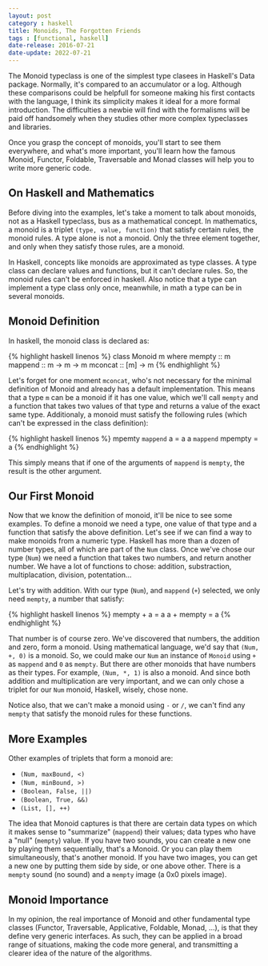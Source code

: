 ```yaml
---
layout: post
category : haskell
title: Monoids, The Forgotten Friends
tags : [functional, haskell]
date-release: 2016-07-21
date-update: 2022-07-21
---
```


The Monoid typeclass is one of the simplest type clasees in Haskell's
Data package. Normally, it's compared to an accumulator or a log. Although
these comparisons could be helpfull for someone making his first contacts
with the language, I think its simplicity makes it ideal for a more
formal introduction. The difficulties a newbie will find with the
formalisms will be paid off handsomely when they studies other more complex
typeclasses and libraries.

Once you grasp the concept of monoids, you'll start to see them everywhere,
and what's more important, you'll learn how the famous Monoid, Functor, Foldable,
Traversable and Monad classes will help you to write more generic code.


## On Haskell and Mathematics

Before diving into the examples, let's take a moment to talk about monoids, not as a Haskell
typeclass, bus as a mathematical concept. In mathematics, a monoid is a triplet
`(type, value, function)` that satisfy certain rules, the monoid rules. A type alone is not a monoid.
Only the three element together, and only when they satisfy those rules, are a monoid.

In Haskell, concepts like monoids are approximated as type classes. A type class can declare
values and functions, but it can't declare rules. So, the monoid rules can't be enforced
in haskell. Also notice that a type can implement a type class only once, meanwhile, in math
a type can be in several monoids.


## Monoid Definition

In haskell, the monoid class is declared as:

{% highlight haskell linenos %}
class Monoid m where
  mempty :: m
  mappend :: m -> m -> m
  mconcat :: [m] -> m
{% endhighlight %}

Let's forget for one moment `mconcat`, who's not necessary for the minimal definition
of Monoid and already has a default implementation. This means that a type `m` can be
a monoid if it has one value, which we'll call `mempty` and a function that takes two
values of that type and returns a value of the exact same type. Additionaly, a monoid
must satisfy the following rules (which can't be expressed in the class definition):

{% highlight haskell linenos %}
mpemty `mappend` a = a
a `mappend` mpempty = a
{% endhighlight %}

This simply means that if one of the arguments of `mappend` is `mempty`, the result
is the other argument.


## Our First Monoid

Now that we know the definition of monoid, it'll be nice to see some examples.
To define a monoid we need a type, one value of that type and a function that satisfy
the above definition. Let's see if we can find a way to make monoids from a numeric type.
Haskell has more than a dozen of number types, all of which are part of the `Num` class.
Once we've chose our type (`Num`) we need a function that takes two numbers, and return
another number. We have a lot of functions to chose: addition, substraction, multiplacation,
division, potentation...

Let's try with addition. With our type (`Num`), and `mappend` (`+`) selected, we only need
`mempty`, a number that satisfy:

{% highlight haskell linenos %}
mempty + a = a
a + mempty = a
{% endhighlight %}

That number is of course zero. We've discovered that numbers, the addition and zero,
form a monoid. Using mathematical language, we'd say that `(Num, +, 0)` is a monoid.
So, we could make our `Num` an instance of `Monoid` using `+` as `mappend` and `0` as
`mempty`. But there are other monoids that have numbers as their types. For example,
`(Num, *, 1)` is also a monoid. And since both addition and multiplication are very important,
and we can only chose a triplet for our `Num` monoid, Haskell, wisely, chose none.

Notice also, that we can't make a monoid using `-` or `/`, we can't find any `mempty` that
satisfy the monoid rules for these functions.


## More Examples

Other examples of triplets that form a monoid are:

* `(Num, maxBound, <)`
* `(Num, minBound, >)`
* `(Boolean, False, ||)`
* `(Boolean, True, &&)`
* `(List, [], ++)`


The idea that Monoid captures is that there are certain data types on which it makes sense
to "summarize" (`mappend`) their values; data types who have a "null" (`mempty`) value.
If you have two sounds, you can create a new one by playing them sequentially, that's a
Monoid. Or you can play them simultaneously, that's another monoid. If you have two images, you
can get a new one by putting them side by side, or one above other. There is a `mempty`
sound (no sound) and a `mempty` image (a 0x0 pixels image).


## Monoid Importance

In my opinion, the real importance of Monoid and other fundamental type classes
(Functor, Traversable, Applicative, Foldable, Monad, ...), is that they define very generic
interfaces. As such, they can be applied in a broad range of situations, making
the code more general, and transmitting a clearer idea of the nature of the
algorithms.
